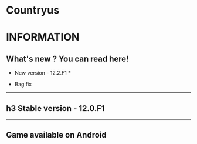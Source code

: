 # Countryus
INFORMATION
=====================
What's new ? You can read here!
---------------------

* New version - 12.2.F1 *
- Bag fix

---------------------

h3 Stable version - 12.0.F1
----------------------

- - - - - - - - - - - - -
Game available on Android
------------------------

